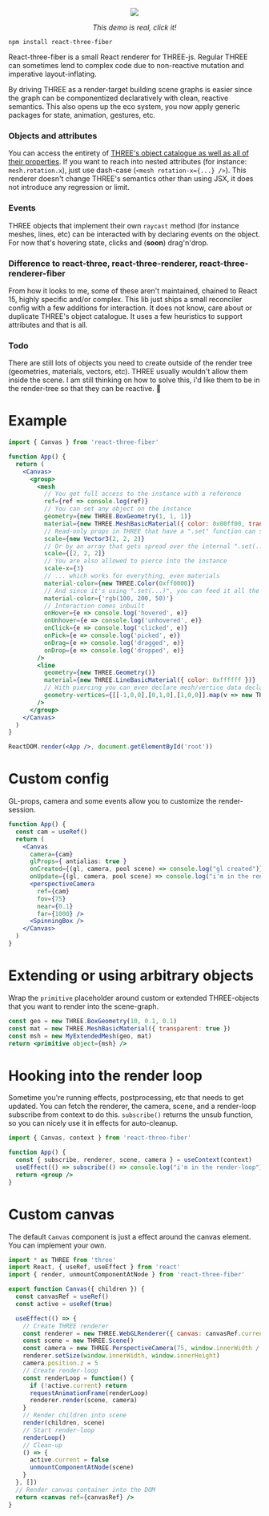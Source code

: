 <p align="center">
  <a href="https://codesandbox.io/embed/9y8vkjykyy"><img src="https://i.imgur.com/NNb6QoP.gif" /></a>
</p>
<p align="middle">
  <i>This demo is real, click it!</i>
</p>

    npm install react-three-fiber

React-three-fiber is a small React renderer for THREE-js. Regular THREE can sometimes lend to complex code due to non-reactive mutation and imperative layout-inflating.

By driving THREE as a render-target building scene graphs is easier since the graph can be componentized declaratively with clean, reactive semantics. This also opens up the eco system, you now apply generic packages for state, animation, gestures, etc.

### Objects and attributes

You can access the entirety of [THREE's object catalogue as well as all of their properties](https://threejs.org/docs). If you want to reach into nested attributes (for instance: `mesh.rotation.x`), just use dash-case (`<mesh rotation-x={...} />`). This renderer doesn't change THREE's semantics other than using JSX, it does not introduce any regression or limit.

### Events

THREE objects that implement their own `raycast` method (for instance meshes, lines, etc) can be interacted with by declaring events on the object. For now that's hovering state, clicks and (**soon**) drag'n'drop.

### Difference to react-three, react-three-renderer, react-three-renderer-fiber

From how it looks to me, some of these aren't maintained, chained to React 15, highly specific and/or complex. This lib just ships a small reconciler config with a few additions for interaction. It does not know, care about or duplicate THREE's object catalogue. It uses a few heuristics to support attributes and that is all.

### Todo

There are still lots of objects you need to create outside of the render tree (geometries, materials, vectors, etc). THREE usually wouldn't allow them inside the scene. I am still thinking on how to solve this, i'd like them to be in the render-tree so that they can be reactive. 🤔

# Example

```jsx
import { Canvas } from 'react-three-fiber'

function App() {
  return (
    <Canvas>
      <group>
        <mesh
          // You get full access to the instance with a reference
          ref={ref => console.log(ref)}
          // You can set any object on the instance
          geometry={new THREE.BoxGeometry(1, 1, 1)}
          material={new THREE.MeshBasicMaterial({ color: 0x00ff00, transparent: true })}
          // Read-only props in THREE that have a ".set" function can still be written to
          scale={new Vector3(2, 2, 2)}
          // Or by an array that gets spread over the internal ".set(...)" function
          scale={[2, 2, 2]}
          // You are also allowed to pierce into the instance
          scale-x={3}
          // ... which works for everything, even materials
          material-color={new THREE.Color(0xff0000)}
          // And since it's using ".set(...)", you can feed it all the values it can take
          material-color={'rgb(100, 200, 50)'}
          // Interaction comes inbuilt
          onHover={e => console.log('hovered', e)}
          onUnhover={e => console.log('unhovered', e)}
          onClick={e => console.log('clicked', e)}
          onPick={e => console.log('picked', e)}
          onDrag={e => console.log('dragged', e)}
          onDrop={e => console.log('dropped', e)}
        />
        <line
          geometry={new THREE.Geometry()}
          material={new THREE.LineBasicMaterial({ color: 0xffffff })}
          // With piercing you can even declare mesh/vertice data declaratively
          geometry-vertices={[[-1,0,0],[0,1,0],[1,0,0]].map(v => new THREE.Vector3(...v))}
        />
      </group>
    </Canvas>
  )
}

ReactDOM.render(<App />, document.getElementById('root'))
```

# Custom config

GL-props, camera and some events allow you to customize the render-session.

```jsx
function App() {
  const cam = useRef()
  return (
    <Canvas
      camera={cam}
      glProps={ antialias: true }
      onCreated={(gl, camera, pool scene) => console.log("gl created")}
      onUpdate={(gl, camera, pool scene) => console.log("i'm in the render-loop")}>
      <perspectiveCamera
        ref={cam}
        fov={75}
        near={0.1}
        far={1000} />
      <SpinningBox />
    </Canvas>
  )
}
```

# Extending or using arbitrary objects

Wrap the `primitive` placeholder around custom or extended THREE-objects that you want to render into the scene-graph.

```jsx
const geo = new THREE.BoxGeometry(10, 0.1, 0.1)
const mat = new THREE.MeshBasicMaterial({ transparent: true })
const msh = new MyExtendedMesh(geo, mat)
return <primitive object={msh} />
```

# Hooking into the render loop

Sometime you're running effects, postprocessing, etc that needs to get updated. You can fetch the renderer, the camera, scene, and a render-loop subscribe from context to do this. `subscribe()` returns the unsub function, so you can nicely use it in effects for auto-cleanup.

```jsx
import { Canvas, context } from 'react-three-fiber'

function App() {
  const { subscribe, renderer, scene, camera } = useContext(context)
  useEffect(() => subscribe(() => console.log("i'm in the render-loop")), [])
  return <group />
}
```

# Custom canvas

The default `Canvas` component is just a effect around the canvas element. You can implement your own.

```jsx
import * as THREE from 'three'
import React, { useRef, useEffect } from 'react'
import { render, unmountComponentAtNode } from 'react-three-fiber'

export function Canvas({ children }) {
  const canvasRef = useRef()
  const active = useRef(true)

  useEffect(() => {
    // Create THREE renderer
    const renderer = new THREE.WebGLRenderer({ canvas: canvasRef.current })
    const scene = new THREE.Scene()
    const camera = new THREE.PerspectiveCamera(75, window.innerWidth / window.innerHeight, 0.1, 1000)
    renderer.setSize(window.innerWidth, window.innerHeight)
    camera.position.z = 5
    // Create render-loop
    const renderLoop = function() {
      if (!active.current) return
      requestAnimationFrame(renderLoop)
      renderer.render(scene, camera)
    }
    // Render children into scene
    render(children, scene)
    // Start render-loop
    renderLoop()
    // Clean-up
    () => {
      active.current = false
      unmountComponentAtNode(scene)
    }
  }, [])
  // Render canvas container into the DOM
  return <canvas ref={canvasRef} />
}
```
